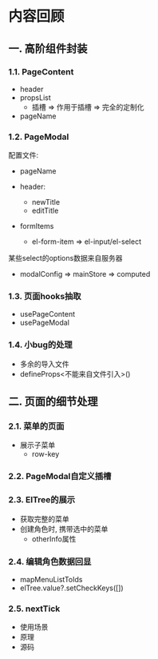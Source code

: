 # 内容回顾

## 一. 高阶组件封装

### 1.1. PageContent

* header
* propsList
  * 插槽 => 作用于插槽 => 完全的定制化
* pageName





### 1.2. PageModal

配置文件:

* pageName

* header:
  * newTitle
  * editTitle
* formItems
  * el-form-item => el-input/el-select



某些select的options数据来自服务器

* modalConfig => mainStore => computed





### 1.3. 页面hooks抽取

* usePageContent
* usePageModal





### 1.4. 小bug的处理

* 多余的导入文件
* defineProps<不能来自文件引入>()





## 二. 页面的细节处理

### 2.1. 菜单的页面

* 展示子菜单
  * row-key



### 2.2. PageModal自定义插槽







### 2.3. ElTree的展示

* 获取完整的菜单
* 创建角色时, 携带选中的菜单
  * otherInfo属性



### 2.4. 编辑角色数据回显

* mapMenuListToIds
* elTree.value?.setCheckKeys([])



### 2.5. nextTick

* 使用场景
* 原理
* 源码



























